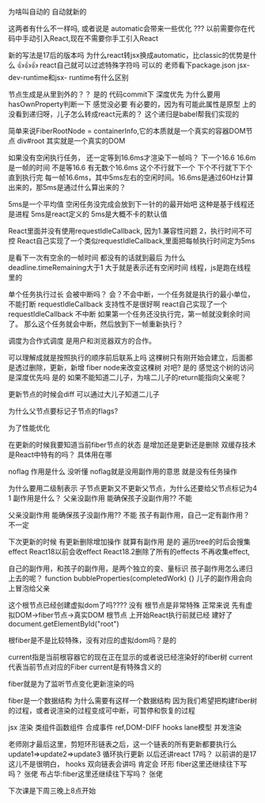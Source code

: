 为啥叫自动的 自动就新的

这两者有什么不一样吗, 或者说是 automatic会带来一些优化 ???
以前需要你在代码中手动引入React,现在不需要你手工引入React

新的写法是17后的版本吗
为什么react转jsx换成automatic，比classic的优势是什么
👍👍👍
react自己就可以过滤特殊字符吗 可以的
老师看下package.json
jsx-dev-runtime和jsx- runtime有什么区别



节点生成是从里到外的？？
是的
代码commit下
深度优先
为什么要用hasOwnProperty判断一下 感觉没必要
有必要的，因为有可能此属性是原型 上的
没看到递归呀，儿子怎么转成react元素的？
这个递归是babel帮我们实现的



简单来说FiberRootNode = containerInfo,它的本质就是一个真实的容器DOM节点 div#root
其实就是一个真实的DOM



如果没有空闲执行任务， 还一定等到16.6ms才渲染下一帧吗？
下一个16.6
16.6m 是一帧的时间 不是等16.6
有无数个16.6ms 这个不行就下一个 下个不行就下下个
直到执行完
每一帧16.6ms，其中5ms左右的空闲时间。16.6ms是通过60Hz计算出来的，那5ms是通过什么算出来的？

5ms是一个平均值 
空闲任务没完成会放到下一针的的最开始吧
这种是基于线程还是进程
5ms是react定义的
5ms是大概不卡的默认值

React里面并没有使用requestIdleCallback, 
因为1.兼容性问题 2，执行时间不可控
React自己实现了一个类似requestIdleCallback,里面把每帧执行时间定为5ms

是看下一次有空余的一帧时间
都没有的话就到最后
为什么deadline.timeRemaining大于1
大于就是表示还有空闲时间
线程，js是跑在线程里的

单个任务执行过长 会被中断吗？
会？不会中断，一个任务就是执行的最小单位，不能打断
requestIdleCallback 支持性不是很好啊
react自己实现了一个requestIdleCallback
不中断
如果第一个任务还没执行完，第一帧就没剩余时间了。
那么这个任务就会中断，然后放到下一帧重新执行？

调度为合作式调度
是用户和浏览器双方的合作。

可以理解成就是按照执行的顺序前后联系上吗
这棵树只有刚开始会建立，后面都是透过删除，更新，新增 fiber node来改变这棵树 对吧?
是的
感觉这个树的访问是深度优先吗
是的
如果不能知道二儿子，为啥二儿子的return能指向父亲呢？

更新节点的时候会diff
可以通过大儿子知道二儿子


为什么父节点要标记子节点的flags?

为了性能优化

在更新的时候我要知道当前fiber节点的状态  是增加还是更新还是删除
双缓存技术是React中特有的吗？
具体用在哪


noflag 作用是什么 没听懂
noflag就是没用副作用的意思 就是没有任务操作

为什么要用二级制表示
子节点更新又不更新父节点，为什么还要给父节点标记为4
1
副作用是什么？
父亲没副作用 能确保孩子没副作用??
不能



父亲没副作用 能确保孩子没副作用?? 不能
孩子有副作用，自己一定有副作用？ 不一定



下次更新的时候 有更新删除增加操作 就算有副作用 是的
遍历tree的时后会搜集 effect
React18以前会收effect
React18.2删除了所有的effects
不再收集effect,


自己的副作用，和孩子的副作用，是两个独立的变、量标识
孩子副作用怎么递归上去的呢？
function bubbleProperties(completedWork) {}
儿子的副作用会向上冒泡给父亲




这个根节点已经创建虚拟dom了吗????
没有
根节点是非常特殊
正常来说
先有虚拟DOM->fiber节点->真实DOM
根节点 上开始React执行前就已经 建好了document.getElementById("root")


根fiber是不是比较特殊，没有对应的虚拟dom吗？是的


current指是当前根容器它的现在正在显示的或者说已经渲染好的fiber树
current代表当前节点对应的Fiber
current是有特殊含义的

fiber就是为了监听节点变化更新渲染的吗

fiber是一个数据结构
为什么需要有这样一个数据结构
因为我们希望把构建fiber树的过程，或者说渲染的过程变成可中断，可暂停和恢复的过程

jsx
渲染
类组件函数组件
合成事件
ref,DOM-DIFF
hooks
lane模型
并发渲染


老师刚才最后这里，剪短环形链表之后，这一个链表的所有更新都要执行么
update1=>update2=>update3
循环执行更新
以后还讲react 17吗？
以前讲的是17
这儿不是很明白，
hooks 双向链表会讲吗
肯定会
环形
fiber这里还继续往下写吗？ 张佬
布占华:fiber这里还继续往下写吗？ 张佬

下次课是下周三晚上8点开始

